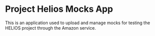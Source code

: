 # Project Helios Mocks App

This is an application used to upload and manage mocks for testing the HELIOS project through the Amazon service.
